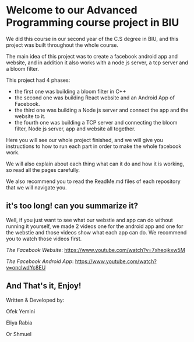 # Welcome to our Advanced Programming course project in BIU 

We did this course in our second year of the C.S degree in BIU, and this project was built throughout the whole course. 

The main idea of this project was to create a facebook android app and website, and in addition it also works with a node js server, a tcp server and a bloom filter.

This project had 4 phases:
* the first one was building a bloom filter in C++
* the second one was building React website and an Android App of Facebook. 
* the third one was building a Node js server and connect the app and the website to it. 
* the fourth one was building a TCP server and connecting the bloom filter, Node js server, app and website all together. 

Here you will see our whole project finished, and we will give you instructions to how to run each part in order to make the whole facebook work. 

We will also explain about each thing what can it do and how it is working, so read all the pages carefully. 

We also recommend you to read the ReadMe.md files of each repository that we will navigate you.

## it's too long! can you summarize it? 
Well, if you just want to see what our webstie and app can do without running it yourself, we made 2 videos one for the android app and one for the webstie 
and those videos show what each app can do. We recommend you to watch those videos first.

*The Facebook Website*: https://www.youtube.com/watch?v=7xheojkxw5M 

*The Facebook Android App*: https://www.youtube.com/watch?v=onclwdYc8EU 

## And That's it, Enjoy!
Written & Developed by: 

Ofek Yemini

Eliya Rabia 

Or Shmuel 






